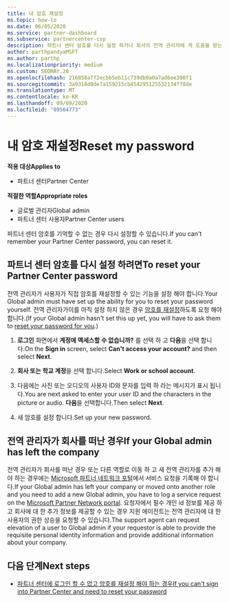 ```yaml
---
title: 내 암호 재설정
ms.topic: how-to
ms.date: 06/05/2020
ms.service: partner-dashboard
ms.subservice: partnercenter-csp
description: 파트너 센터 암호를 다시 설정 하거나 회사의 전역 관리자에 게 도움을 받는 방법에 대해 알아봅니다. 또한 새 파트너 센터 전역 관리자를 추가 하는 방법에 대해 알아봅니다.
author: parthpandyaMSFT
ms.author: parthp
ms.localizationpriority: medium
ms.custom: SEOMAY.20
ms.openlocfilehash: 216858aff2ecbb5eb11c739db0a0a7ad6ee390f1
ms.sourcegitcommit: 3a9318d0de7a159215cb454295125532134ff8de
ms.translationtype: MT
ms.contentlocale: ko-KR
ms.lasthandoff: 09/09/2020
ms.locfileid: "89564773"
---
```

# <a name="reset-my-password"></a><span data-ttu-id="65fde-103">내 암호 재설정</span><span class="sxs-lookup"><span data-stu-id="65fde-103">Reset my password</span></span>

<span data-ttu-id="65fde-104">**적용 대상**</span><span class="sxs-lookup"><span data-stu-id="65fde-104">**Applies to**</span></span>

- <span data-ttu-id="65fde-105">파트너 센터</span><span class="sxs-lookup"><span data-stu-id="65fde-105">Partner Center</span></span>
 
<span data-ttu-id="65fde-106">**적절한 역할**</span><span class="sxs-lookup"><span data-stu-id="65fde-106">**Appropriate roles**</span></span>

- <span data-ttu-id="65fde-107">글로벌 관리자</span><span class="sxs-lookup"><span data-stu-id="65fde-107">Global admin</span></span>
- <span data-ttu-id="65fde-108">파트너 센터 사용자</span><span class="sxs-lookup"><span data-stu-id="65fde-108">Partner Center users</span></span>


<span data-ttu-id="65fde-109">파트너 센터 암호를 기억할 수 없는 경우 다시 설정할 수 있습니다.</span><span class="sxs-lookup"><span data-stu-id="65fde-109">If you can't remember your Partner Center password, you can reset it.</span></span>

## <a name="to-reset-your-partner-center-password"></a><span data-ttu-id="65fde-110">파트너 센터 암호를 다시 설정 하려면</span><span class="sxs-lookup"><span data-stu-id="65fde-110">To reset your Partner Center password</span></span>

<span data-ttu-id="65fde-111">전역 관리자가 사용자가 직접 암호를 재설정할 수 있는 기능을 설정 해야 합니다.</span><span class="sxs-lookup"><span data-stu-id="65fde-111">Your Global admin must have set up the ability for you to reset your password yourself.</span></span> <span data-ttu-id="65fde-112">전역 관리자가이를 아직 설정 하지 않은 경우 [암호를 재설정](reset-a-user-password.md)하도록 요청 해야 합니다.</span><span class="sxs-lookup"><span data-stu-id="65fde-112">(If your Global admin hasn't set this up yet, you will have to ask them to [reset your password for you](reset-a-user-password.md).)</span></span>

1. <span data-ttu-id="65fde-113">**로그인** 화면에서 **계정에 액세스할 수 없습니까?** 를 선택 하 고 **다음**을 선택 합니다.</span><span class="sxs-lookup"><span data-stu-id="65fde-113">On the **Sign in** screen, select **Can't access your account?** and then select **Next**.</span></span>

2. <span data-ttu-id="65fde-114">**회사 또는 학교 계정**을 선택 합니다.</span><span class="sxs-lookup"><span data-stu-id="65fde-114">Select **Work or school account**.</span></span>

3. <span data-ttu-id="65fde-115">다음에는 사진 또는 오디오의 사용자 ID와 문자를 입력 하 라는 메시지가 표시 됩니다.</span><span class="sxs-lookup"><span data-stu-id="65fde-115">You are next asked to enter your user ID and the characters in the picture or audio.</span></span> <span data-ttu-id="65fde-116">**다음**을 선택합니다.</span><span class="sxs-lookup"><span data-stu-id="65fde-116">Then select **Next**.</span></span>

4. <span data-ttu-id="65fde-117">새 암호를 설정 합니다.</span><span class="sxs-lookup"><span data-stu-id="65fde-117">Set up your new password.</span></span>

## <a name="if-your-global-admin-has-left-the-company"></a><span data-ttu-id="65fde-118">전역 관리자가 회사를 떠난 경우</span><span class="sxs-lookup"><span data-stu-id="65fde-118">If your Global admin has left the company</span></span>

<span data-ttu-id="65fde-119">전역 관리자가 회사를 떠난 경우 또는 다른 역할로 이동 하 고 새 전역 관리자를 추가 해야 하는 경우에는 [Microsoft 파트너 네트워크 포털](https://partner.microsoft.com/commercial#/)에서 서비스 요청을 기록해 야 합니다.</span><span class="sxs-lookup"><span data-stu-id="65fde-119">If your Global admin has left your company or moved onto another role and you need to add a new Global admin, you have to log a service request on the [Microsoft Partner Network portal](https://partner.microsoft.com/commercial#/).</span></span> <span data-ttu-id="65fde-120">요청자에서 필수 개인 id 정보를 제공 하 고 회사에 대 한 추가 정보를 제공할 수 있는 경우 지원 에이전트는 전역 관리자에 대 한 사용자의 권한 상승을 요청할 수 있습니다.</span><span class="sxs-lookup"><span data-stu-id="65fde-120">The support agent can request elevation of a user to Global admin if your requestor is able to provide the requisite personal identity information and provide additional information about your company.</span></span> 

## <a name="next-steps"></a><span data-ttu-id="65fde-121">다음 단계</span><span class="sxs-lookup"><span data-stu-id="65fde-121">Next steps</span></span>

- [<span data-ttu-id="65fde-122">파트너 센터에 로그인 할 수 없고 암호를 재설정 해야 하는 경우</span><span class="sxs-lookup"><span data-stu-id="65fde-122">If you can't sign into Partner Center and need to reset your password</span></span>](unable-to-sign-in.md)